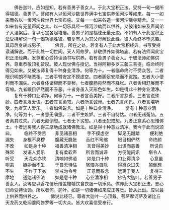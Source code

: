<!-- { "loadSidebar": true } -->
　　佛告迦叶。应如是知。若有善男子善女人。于此大宝积正法。受持一句一偈所得福德。善男子。譬如有人以恒河沙数世界满中七宝供养恒河沙等如来。每一一如来而各以一恒河沙数世界七宝布施。又每一一如来各造一恒河沙佛寺精舍。又一一如来各有无量声闻之众。以一切乐具经一恒河沙劫而以供养。又彼诸如来及声闻弟子入涅槃后。复以七宝各起塔庙。善男子如是福德无量无边。不如有人于此宝积正法受持解说一句一偈功德胜彼。若复有人为其父母解说此经。彼人命终不堕恶趣。其母后身转成男子。
　　佛言。所在之处。若复有人于此大宝积经典。书写受持读诵解说。而于此处一切世间。天人阿修罗。恭敬供养如佛塔庙。若有法师闻此宝积正法经典。发尊重心受持读诵书写供养。若有善男子善女人。于彼法师如佛供养。尊重恭敬顶礼赞叹。彼人现世佛与授记。当得阿耨多罗三藐三菩提。临命终时得见如来。又彼法师复得十种身业清净。何等为十。一者临命终时不受众苦。二者眼识明朗不睹恶相。三者手臂安定不摸虚空。四者脚足安隐而不蹴踏。五者大小便利而不漏失。六者身体诸根而不臭秽。七者腹肠宛然而不胮胀。八者舌相舒展而不弯缩。九者眼目俨然而不丑恶。十者身虽入灭形色如生。如是得此十种身业清净。
　　复有十种口业清净。何等为十。一者言音美好。二者所言慈善。三者言说殊妙。四者言发爱语。五者其言柔软。六者所言诚谛。七者先言问讯。八者言堪听受。九者天人爱乐。十者如佛说言。如是十种口业清净。
　　复有十种意业清净。何等为十。一者意无嗔恚。二者不生嫉妒。三者不自恃怙。四者无诸冤恼。五者离其过失。六者无颠倒想。七者无下劣想。八者无犯戒想。九者正意系心思惟佛土。十者远离我人得三摩地成就诸佛教法。如是得十种意业清净。我今于此而说颂曰。
　　临终不受苦　　非见诸恶相
　　手不摸虚空　　脚足无蹴踏
　　便利绝漏失　　身根不臭秽
　　腹藏无胮胀　　舌红不弯缩
　　眼目相俨然　　命终颜不改
　　如是身十种　　福善清净相
　　言音得美妙　　出语而慈善
　　所说自殊常　　发语人爱乐
　　复有柔软声　　所言而诚谛
　　方便能问讯　　堪令人听受
　　天龙众亦钦　　清响如佛语
　　如是口十种　　口业得清净
　　心意虽嗔恚　　嫉妒而不生
　　于自无恃怙　　冤恼亦自除
　　得离众过失　　颠倒想不生
　　不作于下劣　　禁戒勿令亏
　　正意而系念　　远离于我人
　　复得三摩地　　通达诸佛法
　　如是意十种　　心业清净相
　　佛告大迦叶。若善男子善女人。汝等应以香花伎乐缯盖幢幡饮食衣服一切乐具。供养此大宝积正法。志心归命受持读诵。所以者何。迦叶。如是一切诸佛如来应正等觉。皆从此出。应以最上供养而供养之。
　　佛说此经已。尊者大迦叶一心顶戴。菩萨摩诃萨及诸比丘天龙药叉乾闼婆阿修罗等一切大众。皆大欢喜信受奉行。


